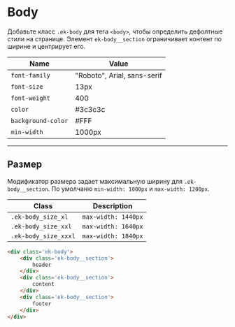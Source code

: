 # Body

Добавьте класс `.ek-body` для тега `<body>`, чтобы определить дефолтные стили на странице. Элемент `ek-body__section` ограничивает контент по ширине и центрирует его.

|         Name        |             Value            |
|---------------------|------------------------------|
|  `font-family`      |  "Roboto", Arial, sans-serif |
|  `font-size`        |  13px                        |
|  `font-weight`      |  400                         |
|  `color`            |  #3c3c3c                     |
|  `background-color` |  #FFF                        |
|  `min-width`        |  1000px                      |


---

## Размер

Модификатор размера задает максимальную ширину для `.ek-body__section`. По умолчаню `min-width: 1000px` и `max-width: 1200px`.

|          Class        |        Description        |
|-----------------------|---------------------------|
|  `.ek-body_size_xl`   |  `max-width: 1440px`      |
|  `.ek-body_size_xxl`  |  `max-width: 1640px`      |
|  `.ek-body_size_xxxl` |  `max-width: 1840px`      |

``` html
<div class='ek-body'>
    <div class='ek-body__section'>
        header
    </div>
    <div class='ek-body__section'>
        content
    </div>
    <div class='ek-body__section'>
        footer
    </div>
</div>
```
